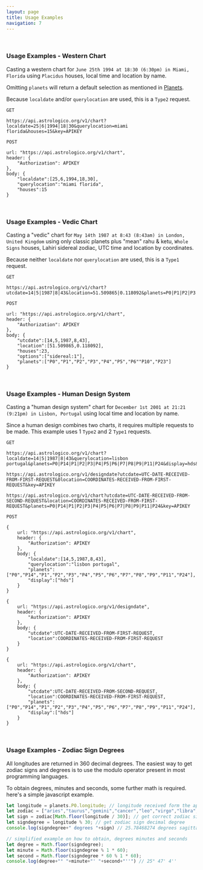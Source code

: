 ```yaml
---
layout: page
title: Usage Examples
navigation: 7
---
```


<style>
	.inner a {
		color: royalblue;
		font-weight: bold;
	}
	.inner code {
		font-size: 100%;
	}
	.navigation li {
		padding: 5px;
	}
	@media (min-width: 745px) {
		.sidebar {
			width: 30%;
		}
	}
</style>

<br>

### Usage Examples - Western Chart

Casting a western chart for `June 25th 1994 at 18:30 (6:30pm) in Miami, Florida` using `Placidus` houses, local time and location by name.

Omitting `planets` will return a default selection as mentioned in [Planets](astrologico/param_planets.html).

Because `localdate` and/or `querylocation` are used, this is a `Type2` request.

```
GET

https://api.astrologico.org/v1/chart?localdate=25|6|1994|18|30&querylocation=miami florida&houses=15&key=APIKEY
```

```
POST

url: "https://api.astrologico.org/v1/chart",
header: {
	"Authorization": APIKEY
},
body: {
	"localdate":[25,6,1994,18,30],
	"querylocation":"miami florida",
	"houses":15
}
```

<br>

### Usage Examples - Vedic Chart

Casting a "vedic" chart for `May 14th 1987 at 8:43 (8:43am) in London, United Kingdom` using only classic planets plus "mean" rahu & ketu, `Whole Signs` houses, Lahiri sidereal zodiac, UTC time and location by coordinates.

Because neither `localdate` nor `querylocation` are used, this is a `Type1` request.

```
GET

https://api.astrologico.org/v1/chart?utcdate=14|5|1987|8|43&location=51.509865|0.118092&planets=P0|P1|P2|P3|P4|P5|P6|P10|P23&houses=23&options=sidereal:1&key=APIKEY
```

```
POST

url: "https://api.astrologico.org/v1/chart",
header: {
	"Authorization": APIKEY
},
body: {
	"utcdate":[14,5,1987,8,43],
	"location":[51.509865,0.118092],
	"houses":23,
	"options":["sidereal:1"],
	"planets":["P0","P1","P2","P3","P4","P5","P6""P10","P23"]
}
```

<br>

### Usage Examples - Human Design System

Casting a "human design system" chart for `December 1st 2001 at 21:21 (9:21pm) in Lisbon, Portugal` using local time and location by name.

Since a human design combines two charts, it requires multiple requests to be made. This example uses 1 `Type2` and 2 `Type1` requests.

```
GET

https://api.astrologico.org/v1/chart?localdate=14|5|1987|8|43&querylocation=lisbon portugal&planets=P0|P14|P1|P2|P3|P4|P5|P6|P7|P8|P9|P11|P24&display=hds&key=APIKEY

https://api.astrologico.org/v1/designdate?utcdate=UTC-DATE-RECEIVED-FROM-FIRST-REQUEST&0location=COORDINATES-RECEIVED-FROM-FIRST-REQUEST&key=APIKEY

https://api.astrologico.org/v1/chart?utcdate=UTC-DATE-RECEIVED-FROM-SECOND-REQUEST&location=COORDINATES-RECEIVED-FROM-FIRST-REQUEST&planets=P0|P14|P1|P2|P3|P4|P5|P6|P7|P8|P9|P11|P24&key=APIKEY

```

```
POST

{
	url: "https://api.astrologico.org/v1/chart",
	header: {
		"Authorization": APIKEY
	},
	body: {
		"localdate":[14,5,1987,8,43],
		"querylocation":"lisbon portugal",
		"planets":["P0","P14","P1","P2","P3","P4","P5","P6","P7","P8","P9","P11","P24"],
		"display":["hds"]
	}
}

{
	url: "https://api.astrologico.org/v1/designdate",
	header: {
		"Authorization": APIKEY
	},
	body: {
		"utcdate":UTC-DATE-RECEIVED-FROM-FIRST-REQUEST,
		"location":COORDINATES-RECEIVED-FROM-FIRST-REQUEST
	}
}

{
	url: "https://api.astrologico.org/v1/chart",
	header: {
		"Authorization": APIKEY
	},
	body: {
		"utcdate":UTC-DATE-RECEIVED-FROM-SECOND-REQUEST,
		"location":COORDINATES-RECEIVED-FROM-FIRST-REQUEST,
		"planets":["P0","P14","P1","P2","P3","P4","P5","P6","P7","P8","P9","P11","P24"],
		"display":["hds"]
	}
}
```

<br>

### Usage Examples - Zodiac Sign Degrees

All longitudes are returned in 360 decimal degrees. The easiest way to get zodiac signs and degrees is to use the modulo operator present in most programming languages.

To obtain degrees, minutes and seconds, some further math is required. here's a simple javascript example.

```js
let longitude = planets.P0.longitude; // longitude received form the api, ie: 265.78468274
let zodiac = ["aries","taurus","gemini","cancer","leo","virgo","libra","scorpio","sagittarius","capricorn","aquarius","pisces"]; // list of zodiac signs
let sign = zodiac[Math.floor(longitude / 30)]; // get correct zodiac sign
let signdegree = longitude % 30; // get zodiac sign decimal degree
console.log(signdegree+" degrees "+sign) // 25.78468274 degrees sagittarius

// simplified example on how to obtain, degrees minutes and seconds
let degree = Math.floor(signdegree);
let minute = Math.floor(signdegree % 1 * 60);
let second = Math.floor(signdegree * 60 % 1 * 60);
console.log(degree+"° "+minute+"' "+second+"''") // 25° 47' 4''
```

<br><br><br>